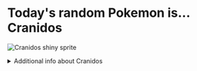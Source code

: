 # Today's random Pokemon is... Cranidos

![Cranidos shiny sprite](https://raw.githubusercontent.com/PokeAPI/sprites/master/sprites/pokemon/shiny/408.png)

<details>
<summary>Additional info about Cranidos</summary>

| srpite type | image |
|------|------|
| back_default | ![Cranidos back_default sprite](https://raw.githubusercontent.com/PokeAPI/sprites/master/sprites/pokemon/back/408.png) |
| back_shiny | ![Cranidos back_shiny sprite](https://raw.githubusercontent.com/PokeAPI/sprites/master/sprites/pokemon/back/shiny/408.png) |
| front_default | ![Cranidos front_default sprite](https://raw.githubusercontent.com/PokeAPI/sprites/master/sprites/pokemon/408.png) | </details>